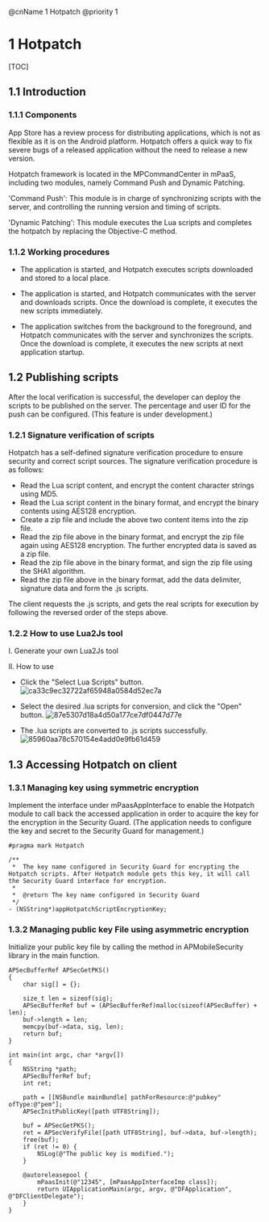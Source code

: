 @cnName 1 Hotpatch
@priority 1

# 1 Hotpatch

[TOC]

## 1.1 Introduction

### 1.1.1 Components

App Store has a review process for distributing applications, which is not as flexible as it is on the Android platform.  Hotpatch offers a quick way to fix severe bugs of a released application without the need to release a new version. 

Hotpatch framework is located in the MPCommandCenter in mPaaS, including two modules, namely Command Push and Dynamic Patching. 

'Command Push': This module is in charge of synchronizing scripts with the server, and controlling the running version and timing of scripts. 

'Dynamic Patching': This module executes the Lua scripts and completes the hotpatch by replacing the Objective-C method. 

### 1.1.2 Working procedures

* The application is started, and Hotpatch executes scripts downloaded and stored to a local place. 

* The application is started, and Hotpatch communicates with the server and downloads scripts. Once the download is complete, it executes the new scripts immediately. 

* The application switches from the background to the foreground, and Hotpatch communicates with the server and synchronizes the scripts. Once the download is complete, it executes the new scripts at next application startup. 

## 1.2 Publishing scripts

After the local verification is successful, the developer can deploy the scripts to be published on the server.  The percentage and user ID for the push can be configured.  (This feature is under development.)

### 1.2.1 Signature verification of scripts

Hotpatch has a self-defined signature verification procedure to ensure security and correct script sources.   The signature verification procedure is as follows: 

* Read the Lua script content, and encrypt the content character strings using MD5. 
* Read the Lua script content in the binary format, and encrypt the binary contents using AES128 encryption. 
* Create a zip file and include the above two content items into the zip file. 
* Read the zip file above in the binary format, and encrypt the zip file again using AES128 encryption. The further encrypted data is saved as a zip file. 
* Read the zip file above in the binary format, and sign the zip file using the SHA1 algorithm. 
* Read the zip file above in the binary format, add the data delimiter, signature data and form the .js scripts. 

The client requests the .js scripts, and gets the real scripts for execution by following the reversed order of the steps above. 

### 1.2.2 How to use Lua2Js tool

I. Generate your own Lua2Js tool



II. How to use

* Click the "Select Lua Scripts" button. 
![ca33c9ec32722af65948a0584d52ec7a](https://os.alipayobjects.com/rmsportal/sNQPUqUdCqiMCUw.png)

* Select the desired .lua scripts for conversion, and click the "Open" button. 
![87e5307d18a4d50a177ce7df0447d77e](https://t.alipayobjects.com/images/rmsweb/T1cUxfXcJfXXXXXXXX.png)

* The .lua scripts are converted to .js scripts successfully. 
![85960aa78c570154e4add0e9fb61d459](https://t.alipayobjects.com/images/rmsweb/T1R_RfXlVqXXXXXXXX.png)

## 1.3 Accessing Hotpatch on client

### 1.3.1 Managing key using symmetric encryption

Implement the interface under mPaasAppInterface to enable the Hotpatch module to call back the accessed application in order to acquire the key for the encryption in the Security Guard.  (The application needs to configure the key and secret to the Security Guard for management.)

```
#pragma mark Hotpatch

/**
 *  The key name configured in Security Guard for encrypting the Hotpatch scripts. After Hotpatch module gets this key, it will call the Security Guard interface for encryption.
 *
 *  @return The key name configured in Security Guard
 */
- (NSString*)appHotpatchScriptEncryptionKey;
```

### 1.3.2 Managing public key File using asymmetric encryption

Initialize your public key file by calling the method in APMobileSecurity library in the main function. 

```
APSecBufferRef APSecGetPKS()
{
    char sig[] = {};
    
    size_t len = sizeof(sig);
    APSecBufferRef buf = (APSecBufferRef)malloc(sizeof(APSecBuffer) + len);
    buf->length = len;
    memcpy(buf->data, sig, len);
    return buf;
}

int main(int argc, char *argv[])
{
    NSString *path;
    APSecBufferRef buf;
    int ret;
    
    path = [[NSBundle mainBundle] pathForResource:@"pubkey" ofType:@"pem"];
    APSecInitPublicKey([path UTF8String]);
    
    buf = APSecGetPKS();
    ret = APSecVerifyFile([path UTF8String], buf->data, buf->length);
    free(buf);
    if (ret != 0) {
        NSLog(@"The public key is modified.");
    }
    
	@autoreleasepool {
    	mPaasInit(@"12345", [mPaasAppInterfaceImp class]);
	    return UIApplicationMain(argc, argv, @"DFApplication", @"DFClientDelegate");
	}
}
```
